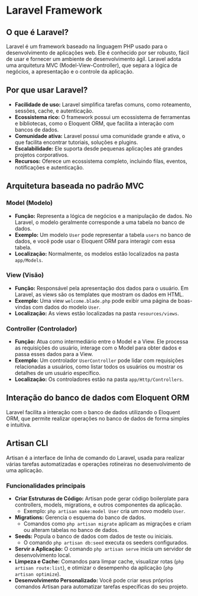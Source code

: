 # Laravel Framework

## O que é Laravel?

Laravel é um framework baseado na linguagem PHP usado para o desenvolvimento de aplicações web. Ele é conhecido por ser robusto, fácil de usar e fornecer um ambiente de desenvolvimento ágil. Laravel adota uma arquitetura MVC (Model-View-Controller), que separa a lógica de negócios, a apresentação e o controle da aplicação.

## Por que usar Laravel?

- **Facilidade de uso:** Laravel simplifica tarefas comuns, como roteamento, sessões, cache, e autenticação.
- **Ecossistema rico:** O framework possui um ecossistema de ferramentas e bibliotecas, como o Eloquent ORM, que facilita a interação com bancos de dados.
- **Comunidade ativa:** Laravel possui uma comunidade grande e ativa, o que facilita encontrar tutoriais, soluções e plugins.
- **Escalabilidade:** Ele suporta desde pequenas aplicações até grandes projetos corporativos.
- **Recursos:** Oferece um ecossistema completo, incluindo filas, eventos, notificações e autenticação.

## Arquitetura baseada no padrão MVC

### Model (Modelo)

- **Função:** Representa a lógica de negócios e a manipulação de dados. No Laravel, o modelo geralmente corresponde a uma tabela no banco de dados.
- **Exemplo:** Um modelo `User` pode representar a tabela `users` no banco de dados, e você pode usar o Eloquent ORM para interagir com essa tabela.
- **Localização:** Normalmente, os modelos estão localizados na pasta `app/Models`.

### View (Visão)

- **Função:** Responsável pela apresentação dos dados para o usuário. Em Laravel, as views são os templates que mostram os dados em HTML.
- **Exemplo:** Uma view `welcome.blade.php` pode exibir uma página de boas-vindas com dados do modelo `User`.
- **Localização:** As views estão localizadas na pasta `resources/views`.

### Controller (Controlador)

- **Função:** Atua como intermediário entre o Model e a View. Ele processa as requisições do usuário, interage com o Model para obter dados e passa esses dados para a View.
- **Exemplo:** Um controlador `UserController` pode lidar com requisições relacionadas a usuários, como listar todos os usuários ou mostrar os detalhes de um usuário específico.
- **Localização:** Os controladores estão na pasta `app/Http/Controllers`.

## Interação do banco de dados com Eloquent ORM

Laravel facilita a interação com o banco de dados utilizando o Eloquent ORM, que permite realizar operações no banco de dados de forma simples e intuitiva.

## Artisan CLI

Artisan é a interface de linha de comando do Laravel, usada para realizar várias tarefas automatizadas e operações rotineiras no desenvolvimento de uma aplicação.

### Funcionalidades principais

- **Criar Estruturas de Código:** Artisan pode gerar código boilerplate para controllers, models, migrations, e outros componentes da aplicação.
  - Exemplo: `php artisan make:model User` cria um novo modelo `User`.
- **Migrations:** Gerencia o esquema do banco de dados.
  - Comandos como `php artisan migrate` aplicam as migrações e criam ou alteram tabelas no banco de dados.
- **Seeds:** Popula o banco de dados com dados de teste ou iniciais.
  - O comando `php artisan db:seed` executa os seeders configurados.
- **Servir a Aplicação:** O comando `php artisan serve` inicia um servidor de desenvolvimento local.
- **Limpeza e Cache:** Comandos para limpar cache, visualizar rotas (`php artisan route:list`), e otimizar o desempenho da aplicação (`php artisan optimize`).
- **Desenvolvimento Personalizado:** Você pode criar seus próprios comandos Artisan para automatizar tarefas específicas do seu projeto.
